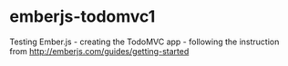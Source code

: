 emberjs-todomvc1
================

Testing Ember.js - creating the TodoMVC app - following the instruction from http://emberjs.com/guides/getting-started
